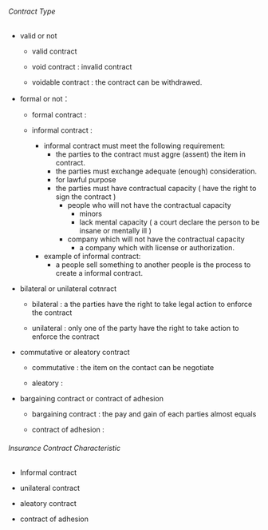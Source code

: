 ###### Contract Type

- valid or not
  
  - valid contract
  
  - void contract : invalid contract
  
  - voidable contract : the contract can be withdrawed.

- formal or not：
  
  - formal contract :
  
  - informal contract :
    
    - informal contract must meet the following requirement:
      - the parties to the contract must aggre (assent) the item in contract.
      - the parties must exchange adequate (enough) consideration.
      - for lawful purpose
      - the parties must have contractual capacity ( have the right to sign the contract )
        - people who will not have the contractual capacity
          - minors
          - lack mental capacity ( a court declare the person to be insane or mentally ill )
        - company which will not have the contractual capacity
          - a company which with license or authorization.
    - example of informal contract:
      - a people sell something to another people is the process to create a informal contract.

- bilateral or unilateral cotnract
  
  - bilateral : a the parties have the right to take legal action to enforce the contract
  
  - unilateral : only one of the party have the right to take action to enforce the contract

- commutative or aleatory contract
  
  - commutative : the item on the contact can be negotiate
  
  - aleatory : 

- bargaining contract or contract of adhesion
  
  - bargaining contract : the pay and gain of each parties almost equals
  
  - contract of adhesion : 

###### Insurance Contract Characteristic

- Informal contract

- unilateral contract

- aleatory contract

- contract of adhesion
